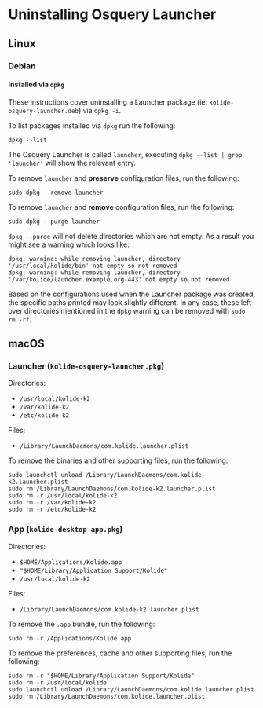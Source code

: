 # Uninstalling Osquery Launcher

## Linux

### Debian

#### Installed via `dpkg`

These instructions cover uninstalling a Launcher package (ie: `kolide-osquery-launcher.deb`) via `dpkg -i`.

To list packages installed via `dpkg` run the following:

```
dpkg --list
```

The Osquery Launcher is called `launcher`, executing `dpkg --list | grep 'launcher'` will show the relevant entry.

To remove `launcher` and **preserve** configuration files, run the following:

```
sudo dpkg --remove launcher
```

To remove `launcher` and **remove** configuration files, run the following:

```
sudo dpkg --purge launcher
```

`dpkg --purge` will not delete directories which are not empty. As a result you might see a warning which looks like: 

```
dpkg: warning: while removing launcher, directory '/usr/local/kolide/bin' not empty so not removed
dpkg: warning: while removing launcher, directory '/var/kolide/launcher.example.org-443' not empty so not removed
```

Based on the configurations used when the Launcher package was created, the specific paths printed may look slightly different. In any case, these left over directories mentioned in the `dpkg` warning can be removed with `sudo rm -rf`.

## macOS

### Launcher (`kolide-osquery-launcher.pkg`)

Directories:

- `/usr/local/kolide-k2`
- `/var/kolide-k2`
- `/etc/kolide-k2`

Files:
- `/Library/LaunchDaemons/com.kolide.launcher.plist`

To remove the binaries and other supporting files, run the following:

```
sudo launchctl unload /Library/LaunchDaemons/com.kolide-k2.launcher.plist
sudo rm /Library/LaunchDaemons/com.kolide-k2.launcher.plist
sudo rm -r /usr/local/kolide-k2
sudo rm -r /var/kolide-k2
sudo rm -r /etc/kolide-k2
```

### App (`kolide-desktop-app.pkg`)

Directories:
- `$HOME/Applications/Kolide.app`
- `"$HOME/Library/Application Support/Kolide"`
- `/usr/local/kolide-k2`


Files:
- `/Library/LaunchDaemons/com.kolide-k2.launcher.plist`

To remove the `.app` bundle, run the following:

```
sudo rm -r /Applications/Kolide.app
```

To remove the preferences, cache and other supporting files, run the following:

```
sudo rm -r "$HOME/Library/Application Support/Kolide"
sudo rm -r /usr/local/kolide
sudo launchctl unload /Library/LaunchDaemons/com.kolide.launcher.plist
sudo rm /Library/LaunchDaemons/com.kolide.launcher.plist
```

